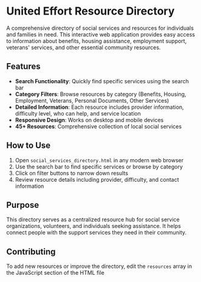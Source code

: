 # United Effort Resource Directory

A comprehensive directory of social services and resources for individuals and families in need. This interactive web application provides easy access to information about benefits, housing assistance, employment support, veterans' services, and other essential community resources.

## Features

- **Search Functionality**: Quickly find specific services using the search bar
- **Category Filters**: Browse resources by category (Benefits, Housing, Employment, Veterans, Personal Documents, Other Services)
- **Detailed Information**: Each resource includes provider information, difficulty level, who can help, and service location
- **Responsive Design**: Works on desktop and mobile devices
- **45+ Resources**: Comprehensive collection of local social services

## How to Use

1. Open `social_services_directory.html` in any modern web browser
2. Use the search bar to find specific services or browse by category
3. Click on filter buttons to narrow down results
4. Review resource details including provider, difficulty, and contact information


## Purpose

This directory serves as a centralized resource hub for social service organizations, volunteers, and individuals seeking assistance. It helps connect people with the support services they need in their community.

## Contributing

To add new resources or improve the directory, edit the `resources` array in the JavaScript section of the HTML file
